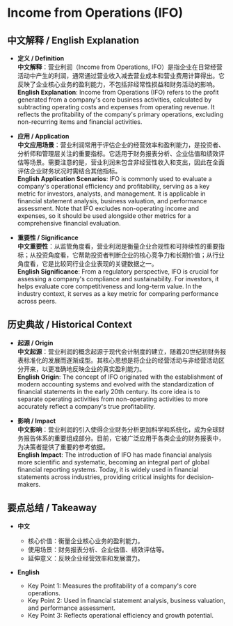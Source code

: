 # Income from Operations (IFO)

## 中文解释 / English Explanation

* **定义 / Definition**  
  **中文解释**：营业利润（Income from Operations, IFO）是指企业在日常经营活动中产生的利润，通常通过营业收入减去营业成本和营业费用计算得出。它反映了企业核心业务的盈利能力，不包括非经常性损益和财务活动的影响。  
  **English Explanation**: Income from Operations (IFO) refers to the profit generated from a company's core business activities, calculated by subtracting operating costs and expenses from operating revenue. It reflects the profitability of the company's primary operations, excluding non-recurring items and financial activities.

* **应用 / Application**  
  **中文应用场景**：营业利润常用于评估企业的经营效率和盈利能力，是投资者、分析师和管理层关注的重要指标。它适用于财务报表分析、企业估值和绩效评估等场景。需要注意的是，营业利润未包含非经营性收入和支出，因此在全面评估企业财务状况时需结合其他指标。  
  **English Application Scenarios**: IFO is commonly used to evaluate a company's operational efficiency and profitability, serving as a key metric for investors, analysts, and management. It is applicable in financial statement analysis, business valuation, and performance assessment. Note that IFO excludes non-operating income and expenses, so it should be used alongside other metrics for a comprehensive financial evaluation.

* **重要性 / Significance**  
  **中文重要性**：从监管角度看，营业利润是衡量企业合规性和可持续性的重要指标；从投资角度看，它帮助投资者判断企业的核心竞争力和长期价值；从行业角度看，它是比较同行业企业表现的关键数据之一。  
  **English Significance**: From a regulatory perspective, IFO is crucial for assessing a company's compliance and sustainability. For investors, it helps evaluate core competitiveness and long-term value. In the industry context, it serves as a key metric for comparing performance across peers.

## 历史典故 / Historical Context

* **起源 / Origin**  
  **中文起源**：营业利润的概念起源于现代会计制度的建立，随着20世纪初财务报表标准化的发展而逐渐成型。其核心思想是将企业的经营活动与非经营活动区分开来，以更准确地反映企业的真实盈利能力。  
  **English Origin**: The concept of IFO originated with the establishment of modern accounting systems and evolved with the standardization of financial statements in the early 20th century. Its core idea is to separate operating activities from non-operating activities to more accurately reflect a company's true profitability.

* **影响 / Impact**  
  **中文影响**：营业利润的引入使得企业财务分析更加科学和系统化，成为全球财务报告体系的重要组成部分。目前，它被广泛应用于各类企业的财务报表中，为决策者提供了重要的参考依据。  
  **English Impact**: The introduction of IFO has made financial analysis more scientific and systematic, becoming an integral part of global financial reporting systems. Today, it is widely used in financial statements across industries, providing critical insights for decision-makers.

## 要点总结 / Takeaway

* **中文**  
  - 核心价值：衡量企业核心业务的盈利能力。  
  - 使用场景：财务报表分析、企业估值、绩效评估等。  
  - 延伸意义：反映企业经营效率和发展潜力。

* **English**  
  - Key Point 1: Measures the profitability of a company's core operations.  
  - Key Point 2: Used in financial statement analysis, business valuation, and performance assessment.  
  - Key Point 3: Reflects operational efficiency and growth potential.